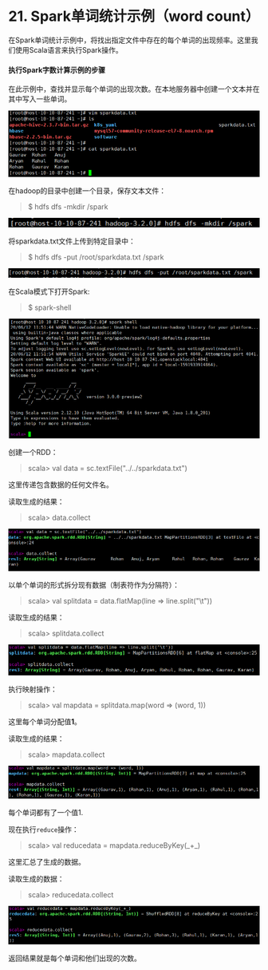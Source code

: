 # 21. Spark单词统计示例（word count）

在Spark单词统计示例中，将找出指定文件中存在的每个单词的出现频率。这里我们使用Scala语言来执行Spark操作。

#### 执行Spark字数计算示例的步骤

在此示例中，查找并显示每个单词的出现次数。在本地服务器中创建一个文本并在其中写入一些单词。

![image-20200612114032274](https://raw.githubusercontent.com/MachineGunLin/markdown_pics/master/img/20200612114032.png)

在hadoop的目录中创建一个目录，保存文本文件：

> $ hdfs dfs -mkdir /spark

![image-20200612114904720](https://raw.githubusercontent.com/MachineGunLin/markdown_pics/master/img/20200612114904.png)

将sparkdata.txt文件上传到特定目录中：

> $ hdfs dfs -put /root/sparkdata.txt /spark

![image-20200612115106288](https://raw.githubusercontent.com/MachineGunLin/markdown_pics/master/img/20200612115106.png)

在Scala模式下打开Spark:

> $ spark-shell

![image-20200612115211199](https://raw.githubusercontent.com/MachineGunLin/markdown_pics/master/img/20200612115211.png)

创建一个RDD：

> scala> val data = sc.textFile("../../sparkdata.txt")

这里传递包含数据的任何文件名。

读取生成的结果：

> scala> data.collect

![image-20200612115806248](https://raw.githubusercontent.com/MachineGunLin/markdown_pics/master/img/20200612115806.png)

以单个单词的形式拆分现有数据（制表符作为分隔符）：

> scala> val splitdata = data.flatMap(line => line.split("\t"))

读取生成的结果：

> scala> splitdata.collect

![image-20200612120037176](https://raw.githubusercontent.com/MachineGunLin/markdown_pics/master/img/20200612120037.png)

执行映射操作：

> scala> val mapdata =  splitdata.map(word => (word, 1))

这里每个单词分配值**1**。

读取生成的结果：

> scala> mapdata.collect

![image-20200612120241496](https://raw.githubusercontent.com/MachineGunLin/markdown_pics/master/img/20200612122613.png)

每个单词都有了一个值1.

现在执行`reduce`操作：

> scala> val reducedata = mapdata.reduceByKey(\_+\_)

这里汇总了生成的数据。

读取生成的数据：

> scala> reducedata.collect

![image-20200612120428781](https://raw.githubusercontent.com/MachineGunLin/markdown_pics/master/img/20200612122622.png)

返回结果就是每个单词和他们出现的次数。